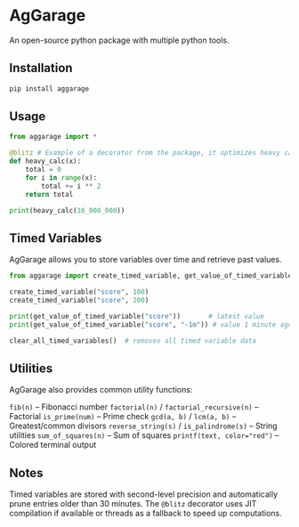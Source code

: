# AgGarage

An open-source python package with multiple python tools.

## Installation

```bash
pip install aggarage
```

## Usage

```python
from aggarage import *

@blitz # Example of a decorator from the package, it optimizes heavy calculations
def heavy_calc(x):
    total = 0
    for i in range(x):
        total += i ** 2
    return total

print(heavy_calc(10_000_000))

```

## Timed Variables

AgGarage allows you to store variables over time and retrieve past values.

```python
from aggarage import create_timed_variable, get_value_of_timed_variable, clear_all_timed_variables

create_timed_variable("score", 100)
create_timed_variable("score", 200)

print(get_value_of_timed_variable("score"))       # latest value
print(get_value_of_timed_variable("score", "-1m")) # value 1 minute ago

clear_all_timed_variables()  # removes all timed variable data

```

## Utilities

AgGarage also provides common utility functions:

`fib(n)` – Fibonacci number
`factorial(n)` / `factorial_recursive(n)` – Factorial
`is_prime(num)` – Prime check
`gcd(a, b)` / `lcm(a, b)` – Greatest/common divisors
`reverse_string(s)` / `is_palindrome(s)` – String utilities
`sum_of_squares(n)` – Sum of squares
`printf(text, color="red")` – Colored terminal output

## Notes

Timed variables are stored with second-level precision and automatically prune entries older than 30 minutes.
The `@blitz` decorator uses JIT compilation if available or threads as a fallback to speed up computations.

